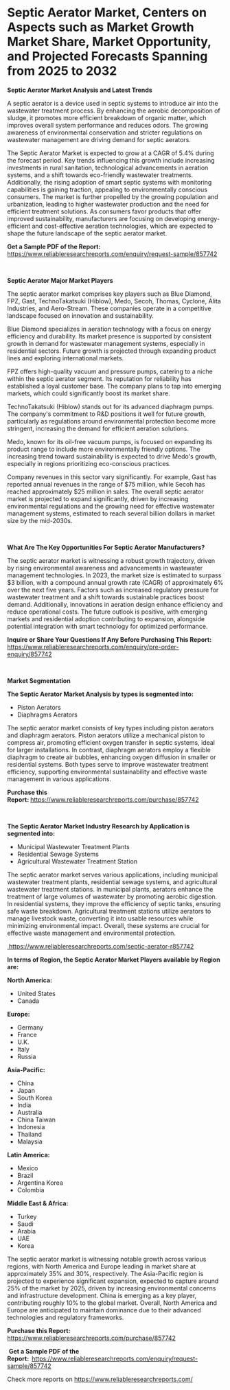 <p><h1>Septic Aerator Market, Centers on Aspects such as Market Growth Market Share, Market Opportunity, and Projected Forecasts Spanning from 2025 to 2032</h1></p><p><strong>Septic Aerator Market Analysis and Latest Trends</strong></p>
<p><p>A septic aerator is a device used in septic systems to introduce air into the wastewater treatment process. By enhancing the aerobic decomposition of sludge, it promotes more efficient breakdown of organic matter, which improves overall system performance and reduces odors. The growing awareness of environmental conservation and stricter regulations on wastewater management are driving demand for septic aerators. </p><p>The Septic Aerator Market is expected to grow at a CAGR of 5.4% during the forecast period. Key trends influencing this growth include increasing investments in rural sanitation, technological advancements in aeration systems, and a shift towards eco-friendly wastewater treatments. Additionally, the rising adoption of smart septic systems with monitoring capabilities is gaining traction, appealing to environmentally conscious consumers. The market is further propelled by the growing population and urbanization, leading to higher wastewater production and the need for efficient treatment solutions. As consumers favor products that offer improved sustainability, manufacturers are focusing on developing energy-efficient and cost-effective aeration technologies, which are expected to shape the future landscape of the septic aerator market.</p></p>
<p><strong>Get a Sample PDF of the Report:&nbsp;</strong> <a href="https://www.reliableresearchreports.com/enquiry/request-sample/857742?utm_campaign=2278&utm_medium=2&utm_source=Github&utm_content=ia&utm_term=09042025&utm_id=septic-aerator">https://www.reliableresearchreports.com/enquiry/request-sample/857742</a></p>
<p>&nbsp;</p>
<p><strong>Septic Aerator Major Market Players</strong></p>
<p><p>The septic aerator market comprises key players such as Blue Diamond, FPZ, Gast, TechnoTakatsuki (Hiblow), Medo, Secoh, Thomas, Cyclone, Alita Industries, and Aero-Stream. These companies operate in a competitive landscape focused on innovation and sustainability.</p><p>Blue Diamond specializes in aeration technology with a focus on energy efficiency and durability. Its market presence is supported by consistent growth in demand for wastewater management systems, especially in residential sectors. Future growth is projected through expanding product lines and exploring international markets.</p><p>FPZ offers high-quality vacuum and pressure pumps, catering to a niche within the septic aerator segment. Its reputation for reliability has established a loyal customer base. The company plans to tap into emerging markets, which could significantly boost its market share.</p><p>TechnoTakatsuki (Hiblow) stands out for its advanced diaphragm pumps. The company's commitment to R&D positions it well for future growth, particularly as regulations around environmental protection become more stringent, increasing the demand for efficient aeration solutions.</p><p>Medo, known for its oil-free vacuum pumps, is focused on expanding its product range to include more environmentally friendly options. The increasing trend toward sustainability is expected to drive Medo's growth, especially in regions prioritizing eco-conscious practices.</p><p>Company revenues in this sector vary significantly. For example, Gast has reported annual revenues in the range of $75 million, while Secoh has reached approximately $25 million in sales. The overall septic aerator market is projected to expand significantly, driven by increasing environmental regulations and the growing need for effective wastewater management systems, estimated to reach several billion dollars in market size by the mid-2030s.</p></p>
<p>&nbsp;</p>
<p><strong>What Are The Key Opportunities For Septic Aerator Manufacturers?</strong></p>
<p><p>The septic aerator market is witnessing a robust growth trajectory, driven by rising environmental awareness and advancements in wastewater management technologies. In 2023, the market size is estimated to surpass $3 billion, with a compound annual growth rate (CAGR) of approximately 6% over the next five years. Factors such as increased regulatory pressure for wastewater treatment and a shift towards sustainable practices boost demand. Additionally, innovations in aeration design enhance efficiency and reduce operational costs. The future outlook is positive, with emerging markets and residential adoption contributing to expansion, alongside potential integration with smart technology for optimized performance.</p></p>
<p><strong>Inquire or Share Your Questions If Any Before Purchasing This Report:</strong> <a href="https://www.reliableresearchreports.com/enquiry/pre-order-enquiry/857742?utm_campaign=2278&utm_medium=2&utm_source=Github&utm_content=ia&utm_term=09042025&utm_id=septic-aerator">https://www.reliableresearchreports.com/enquiry/pre-order-enquiry/857742</a></p>
<p>&nbsp;</p>
<p><strong>Market Segmentation</strong></p>
<p><strong>The Septic Aerator Market Analysis by types is segmented into:</strong></p>
<p><ul><li>Piston Aerators</li><li>Diaphragms Aerators</li></ul></p>
<p><p>The septic aerator market consists of key types including piston aerators and diaphragm aerators. Piston aerators utilize a mechanical piston to compress air, promoting efficient oxygen transfer in septic systems, ideal for larger installations. In contrast, diaphragm aerators employ a flexible diaphragm to create air bubbles, enhancing oxygen diffusion in smaller or residential systems. Both types serve to improve wastewater treatment efficiency, supporting environmental sustainability and effective waste management in various applications.</p></p>
<p><strong>Purchase this Report:&nbsp;</strong><a href="https://www.reliableresearchreports.com/purchase/857742?utm_campaign=2278&utm_medium=2&utm_source=Github&utm_content=ia&utm_term=09042025&utm_id=septic-aerator">https://www.reliableresearchreports.com/purchase/857742</a></p>
<p>&nbsp;</p>
<p><strong>The Septic Aerator Market Industry Research by Application is segmented into:</strong></p>
<p><ul><li>Municipal Wastewater Treatment Plants</li><li>Residential Sewage Systems</li><li>Agricultural Wastewater Treatment Station</li></ul></p>
<p><p>The septic aerator market serves various applications, including municipal wastewater treatment plants, residential sewage systems, and agricultural wastewater treatment stations. In municipal plants, aerators enhance the treatment of large volumes of wastewater by promoting aerobic digestion. In residential systems, they improve the efficiency of septic tanks, ensuring safe waste breakdown. Agricultural treatment stations utilize aerators to manage livestock waste, converting it into usable resources while minimizing environmental impact. Overall, these systems are crucial for effective waste management and environmental protection.</p></p>
<p><a href="https://www.reliableresearchreports.com/septic-aerator-r857742?utm_campaign=2278&utm_medium=2&utm_source=Github&utm_content=ia&utm_term=09042025&utm_id=septic-aerator">&nbsp;https://www.reliableresearchreports.com/septic-aerator-r857742</a></p>
<p><strong>In terms of Region, the Septic Aerator Market Players available by Region are:</strong></p>
<p>
    <p> <strong> North America: </strong>
        <ul>
            <li>United States</li>
            <li>Canada</li>
        </ul>
        </p> 
    <p> <strong> Europe: </strong>
        <ul>
            <li>Germany</li>
            <li>France</li>
            <li>U.K.</li>
            <li>Italy</li>
            <li>Russia</li>
        </ul>
        </p> 
    <p> <strong> Asia-Pacific: </strong>
        <ul>
            <li>China</li>
            <li>Japan</li>
            <li>South Korea</li>
            <li>India</li>
            <li>Australia</li>
            <li>China Taiwan</li>
            <li>Indonesia</li>
            <li>Thailand</li>
            <li>Malaysia</li>
        </ul>
        </p> 
    <p> <strong> Latin America: </strong>
        <ul>
            <li>Mexico</li>
            <li>Brazil</li>
            <li>Argentina Korea</li>
            <li>Colombia</li>
        </ul>
        </p> 
    <p> <strong> Middle East & Africa: </strong>
        <ul>
            <li>Turkey</li>
            <li>Saudi</li>
            <li>Arabia</li>
            <li>UAE</li>
            <li>Korea</li>
        </ul>
    </p>
    </p>
<p><p>The septic aerator market is witnessing notable growth across various regions, with North America and Europe leading in market share at approximately 35% and 30%, respectively. The Asia-Pacific region is projected to experience significant expansion, expected to capture around 25% of the market by 2025, driven by increasing environmental concerns and infrastructure development. China is emerging as a key player, contributing roughly 10% to the global market. Overall, North America and Europe are anticipated to maintain dominance due to their advanced technologies and regulatory frameworks.</p></p>
<p><strong>Purchase this Report: </strong><a href="https://www.reliableresearchreports.com/purchase/857742?utm_campaign=2278&utm_medium=2&utm_source=Github&utm_content=ia&utm_term=09042025&utm_id=septic-aerator">https://www.reliableresearchreports.com/purchase/857742</a></p>
<p>&nbsp;<strong>Get a Sample PDF of the Report:&nbsp;&nbsp;</strong><a href="https://www.reliableresearchreports.com/enquiry/request-sample/857742?utm_campaign=2278&utm_medium=2&utm_source=Github&utm_content=ia&utm_term=09042025&utm_id=septic-aerator">https://www.reliableresearchreports.com/enquiry/request-sample/857742</a></p>
<p><strong></strong></p>
<p>Check more reports on <a href="https://www.reliableresearchreports.com/?utm_campaign=2278&utm_medium=2&utm_source=Github&utm_content=ia&utm_term=09042025&utm_id=septic-aerator">https://www.reliableresearchreports.com/</a></p>
